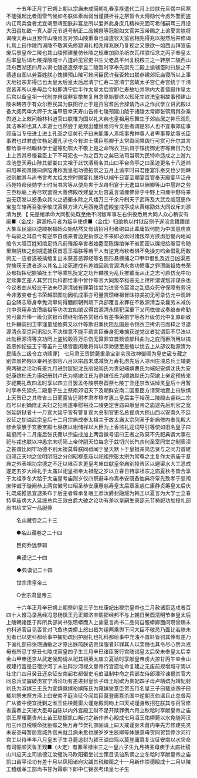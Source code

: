 <!-- { "loadSidebar": true } -->
　　十五年正月丁已朔上朝以宗庙未成简朝礼春享疾遣代二月上曰朕元旦偶中风寒不能强起比者雨雪气候如冬朕体素尚弱当谨摄祈谷之祭暂令太傅勋代今虏外警而盗内讧司兵食者尤宜竭思靖图朕非宴怠所以爱养此身庶几精神充固可希储嗣耳三月设大田县加致一真人邵元节道号制正二品朝祭等冠服如文官并玉带赐之上谕夏言朕将谒陵天寿山且预作山陵焉言对预山陵重事也请遣钦天监官相兆得兆以报然后并修谒礼焉上曰作陵而谒陵不敬其先修颛谒礼相兆得兆朕乃复视之又朕欲一如西山拜宣庙废后景皇帝二陵也其山陵预建量仿长陵之规重加抑杀纸衣瓦棺朕恒念之丙子奉皇太后率皇后谒七陵择陵域十八道岭见官吏书生父老昌平州复税粮三之一转祭二陵西山泛舟西湖还四月以谒七陵遂遣祭孝显二陵暂时享奉先崇先二殿上谕辅臣时曰朕之不德遽自图以劳百姓朕心愧惧预山陵可敕问臣民许我否敕曰朕恭建郊坛庙寝所以上事天地祖宗非得已也太皇太后皇太后居清宁仁寿二宫清宁宫故太子宫仁寿宫统于干清宫皆非所以奉母后今拟即清宁后半作太皇太后宫即仁寿故址并除内大善佛殿作皇太后宫以备皇祖一代制亦自谓非妄举矣复自念原始要终以知死生欲法皇祖故事预建山陵未畴咨于有众尔臣民其为朕图行止于是百官耆民合辞请乃从之作武学立讲武殿以备大阅丙申大禘于太庙甲辰幸天寿山告修七陵预建山陵于诸陵太常卿张鹗肩舆杂乘舆道上上敕问翰林科道官曰朕惟为国以礼大典也皇祖用乐舞生于郊庙居之神乐观耴其洁奉神也其人本道士也然尝于是观出醴泉焉何今文臣者谓是邪人也不宜事郊庙事郊庙当专任进士进士孔圣之徒矣孔子曰未能事人焉能事鬼神事人者卑事尊幼事长臣事君也过君虚位勃足躩孔子也今有进士儒臣鹗卿于太常舆同乘舆行可赏可升尔其言都给事中祯翰林学士璧等劾鹗大不敬上是之命锦衣卫执讯于镇抚御史杏等翼日乃劾上上责其皋慢君臣上下不可犯也一为之百为之矣已法司当鹗为民特命适戍之上游九龙池登天寿山陟其部娄曰文祖于此饮酒焉名其山曰平台命亭之曰圣迹更名十八道岭曰阳翠视景陵曰痹隘弗称我皇祖功德拓崇之五月上谕李时曰君臣宴乐泰交也少则踈过则躭其与尚书言考太祖太宗时赐宴礼朕将以端午日宴至期宴百官奉天殿宴毕泛舟西苑特命侯勋学士时尚书言等从使舟夹于龙舟归宴于无逸曰以酬卿等山中扈跸之劳三臣称觞上寿尽欢罢毁大善佛殿改建皇大后宫夏言请瘗佛骨于中野上曰瘗中野将来岂无窃发以惑愚众其火之通衢永除之凡燔万三千余斤制天子武阵及大武龙威冠更作宝玺车辂再召张孚敬戊寅祭方泽六月西苑清虚殿鉴戒亭成从黄绾勘处大同议斥刘源清为民 【 先是绾承命大同勘处既至绝不问叛军事左右供役悉用大同人众心稍安有阚■〈金戊〉薛源杨月者为叛卒使虏■〈金戊〉归绾执以付狱反侧子遂流言籍籍绾大集军民谕以逆顺祸福始众始帖然又有请招月归者绾曰此辈庸奴何能为中国患虏直牛马驱之耳自今有逆卒自虏来者边吏执僇之不来即必索时诸叛卒方挟虏恐愒内地闻绾令大阻百姓知绾足恃凡前罹叛卒害者始麕至陈牒绾佯不省而密以牒授给赈官令随里聚阴核之刻期遣捕获首恶王福胜等若干人有逆党尚钦者惧不免操刃呜金倡乱历数衖无一应者遂被擒绾复出未获首恶郭经等名图形悬榜捕之□甲申倡乱及近日凶渠恶党擒获无遣者遂以其名上论死遣戍有差绾因疏言源清永贪功愤事之罪瓒继祖佑书荣及都指挥纪振镇抚王宁等乘机抚定之功升麟虽为乱兵推戴而从正之志可原仿允中功足赎罪乞差人其赏罚兵科都给事中曾忭等言大同叛卒稔恶无上律所谓谋叛非谋杀也今议者曲从轻比于法未尽源清诚有罪第往尝为进贤令宸濠之乱倡众死守保障有劳况今非激变者也书荣越职图功因机成事亦可量赏瓒继祖冒昧掠美初无可录仿允中观衅自全降志辱身幸免流窜何得腼颜朝列疏下兵部覆言永罪在不赦源清当录曩劳未减仿允中录用非宜瓒继祖等功次宜如绾议得旨源清永情犯深重下叉司依律议奏绾奉命勤劳可嘉升俸一级仍赏银币瓒继祖佑各赏银币有差书荣振宁等各升级仿允中复原职致仕升麟调别卫李瑾量加恤典又以忭等欺诳奏扰阻乱国是令锦衣卫拷讯已而释之寻逮源清永至京问讯狱久不决绾意不能平疏言臣奋身犯难擒获逆党议者犹谓臣不尽法以此劾臣源清等贪功罔上盗钱榖百万杀伤无算罪宜首戮该部科曲为之庇而臣所用以擒首恶如纪振王宁等虽升三级皆置闲散将何以示劝惩至是绾以忧去上从部议黜源清为民降永二级令立功赎罪】 七月肃王贡錝薨重录宝训实录改神御阁为皇史宬专藏之别饰景神殿以奉列圣御容八月以宗庙未成减贺万寿礼虏先后入凉州庄浪总兵王辅姜奭两破之论功有差九月进封宸妃沈氏丽妃阎氏为贵妃端嫔曹氏为端妃安嫔沈氏为安妃康嫔杜氏为康妃册封卢氏为靖嫔江氏为恭嫔任氏为顺嫔赵氏为荣嫔上亲定预告来岁祀期礼改四孟时享以四立日罢孟冬陵祭祭酉祭七陵丁丑还京改谥悼灵皇后十月暂时享奉先崇先二殿皇子生上祭南郊诏天下及朝鲜安南二国羣臣方请贺地震上曰朕惧上天贺已之其修省三日而露告迁祔孝肃孝穆孝惠三皇后主于裕茂二陵殿去睿纯二宗庙号以别嫡庶正夫妇之犯焉遂奉慰裕茂二陵更定世庙曰献皇帝之庙逮先后刑官之宽张延龄狱者十一月宣大延宁皆有警复宣大总制官更名总督虏大掠山西以安南久不廷议征之加谥武宗皇后十二月宗庙成奉太祖主于故太庙太宗列圣于新庙修内奉先殿大修金箓醮于玄极宝殿七昼夜以谢储祥以大臣为上香监礼迎词导引等使如旧名皇子曰载壑闰十二月废后张氏薨以宗庙成加上两宫徽号诏曰王者之政莫不先祀典谓大事在祀与戎也朕以冲愚宗末叨简上帝俾嗣天位每念于兹切兴长忾柰何圣室同堂之制亵渎之甚谓比同牢功德不别太祖莫尊朕同祗闻于皇天默卜于皇祖亲简忠贤与之同力首建四郊正天地之位明阴阳之分创昭穆羣庙以祀祖宗彰太宗为常尊之主复作太宗庙于羣庙之外表祖功宗德之不迁以飨百世更皇考庙曰献皇帝庙别择吉区以避渠水大工悉成遂定五岁大禘礼于太庙以祀皇祖奉太祖配之岁以立春日特享祖宗之庙夏秋冬皆合享于太祖季冬大祫于太庙皇考庙则岁仅四祭避丰祢焉奉安既备恤典将覃先致孝于慈闱庶仲诚于璇阙恭上两宫徽号曰昭圣恭安康惠慈寿皇太后章圣慈仁康静贞筹皇太后庆礼既成推恩宜逮条布于后主者尊承复岷王彦汰爵封融燧为韩王以夏言为大学士立春特享庙虏大入延绥总兵王效白爵大破之论功有差以皇嗣生录邵元节祷祀功加授礼部尚书给文官一品服俸 

　　名山藏卷之二十三



　　●名山藏卷之二十四 

　　臣何乔远恭辑 

　　典谟记二十四 

　　◆典谟记二十四 

　　世宗肃皇帝三 

　　○世宗肃皇帝三 

　　十六年正月辛已朔上朝祭卯皇三子生杜康妃出穆宗皇帝也二月赦诸臣适戍者百四十人惟马录吕经冯恩杨慎王元正鄮济丰熙邵经邦不与上朝日癸酉清明节奉皇太后上陵朝诸臣于跸所兵部尚书张瓒蟒而入上谕夏言尚书二品何自服蟒卿面问瓒曾赐未也科道官目见否言对飞鱼也类蟒上怒曰曷为组两乘舆下问大臣不敬忌乃面比若朕未见者已以吏科都给事中擢劾疏回护服礼也礼科都给事中充浊不首紏皆罚其俸有差乃下谕礼部曰张瓒通敏之才原出朕简朕诘责误服者非罪其人以柰僭也其令尽心赞兵戎毋有所忌丁祭丑七陵戊寅皇四子生三月辛巳诸臣贺行宫随谒皇太后癸未奉皇太后幸金山甲申还京从武定侯勋请从祀其祖英太庙立夏祫时享献皇帝虏大掠甘丙午幸金山视建行宫是日宿沙河丁未驻跸沙河视文皇帝行宫遗址命复建之无废前规增城守焉以壮北门四月癸丑还京征安南起右都御史毛伯温制中命之兵部左侍郎潘珍谏褫其官大同总兵梁震破虏宣宁湾论功有差进封皇长子母王昭嫔为贵妃四子母卢靖嫔为靖妃封刘氏为淑嫔三王氏为宜嫔徽嫔裕嫔陈氏为雍嫔受羣臣贺五月名皇三子曰载坖四子曰载圳祭未祭方泽上曰安南不庭当征今闻其臣莫登庸篡杀国中逆朝贡伯温且止总督两广从彼中便宜抚剿之淮王佑楑薨雷火谨身殿鸱吻上曰天戒谨身致招在朕其与百官修省露奏上天诸大臣毋自陈以内外宫殿工财不足开赎罪例六月立秋祫时享献皇帝之庙崇王厚耀薨贵州土苗王聪据凯口叛讨之新作养心殿成七月冱王佑橓薨以水免随沔汉阳三州县税粮命抚臣赈之免万寿节贺礼部固请上曰天戒谨身未葺内奉先方修建先灵未妥圣母暂居宫城外宫未就且病未愈也朕岁岁生辰卿等体朕意毋贺同贺暂停沙河行宫工以待丰年八月皇五子生寻薨追封为颍王谥曰殇以莫登庸篡复议征安南以水灾命有司赈顺天鲁王观■〈火定〉有罪革禄米三之一皇六子生九月祷圣母疾于太庙社稷山川应天主司谕德江汝璧洗马欧阳衢坐试士策目讥讪系谪之立冬祫时享献皇帝之庙凯口苗平论功有差十月以凤阳诸府灾蠲其税粮赈之十一月新作崇德殿成十二月以陵工稽缓革工部尚书甘为霖职下郎中仁锦衣考讯皇七子生 
